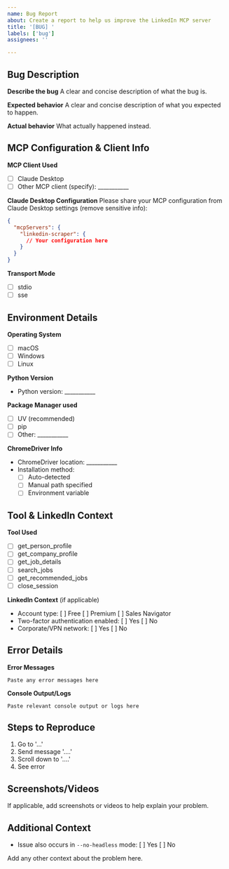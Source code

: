 ```yaml
---
name: Bug Report
about: Create a report to help us improve the LinkedIn MCP server
title: '[BUG] '
labels: ['bug']
assignees: ''

---
```


## Bug Description
**Describe the bug**
A clear and concise description of what the bug is.

**Expected behavior**
A clear and concise description of what you expected to happen.

**Actual behavior**
What actually happened instead.

## MCP Configuration & Client Info
**MCP Client Used**
- [ ] Claude Desktop
- [ ] Other MCP client (specify): ___________

**Claude Desktop Configuration**
Please share your MCP configuration from Claude Desktop settings (remove sensitive info):
```json
{
  "mcpServers": {
    "linkedin-scraper": {
      // Your configuration here
    }
  }
}
```

**Transport Mode**
- [ ] stdio
- [ ] sse

## Environment Details
**Operating System**
- [ ] macOS
- [ ] Windows
- [ ] Linux

**Python Version**
- Python version: ___________

**Package Manager used**
- [ ] UV (recommended)
- [ ] pip
- [ ] Other: ___________

**ChromeDriver Info**
- ChromeDriver location: ___________
- Installation method:
  - [ ] Auto-detected
  - [ ] Manual path specified
  - [ ] Environment variable

## Tool & LinkedIn Context
**Tool Used**
- [ ] get_person_profile
- [ ] get_company_profile
- [ ] get_job_details
- [ ] search_jobs
- [ ] get_recommended_jobs
- [ ] close_session

**LinkedIn Context** (if applicable)
- Account type: [ ] Free [ ] Premium [ ] Sales Navigator
- Two-factor authentication enabled: [ ] Yes [ ] No
- Corporate/VPN network: [ ] Yes [ ] No

## Error Details
**Error Messages**
```
Paste any error messages here
```

**Console Output/Logs**
```
Paste relevant console output or logs here
```

## Steps to Reproduce
1. Go to '...'
2. Send message '....'
3. Scroll down to '....'
4. See error

## Screenshots/Videos
If applicable, add screenshots or videos to help explain your problem.

## Additional Context
- Issue also occurs in `--no-headless` mode: [ ] Yes [ ] No

Add any other context about the problem here.
